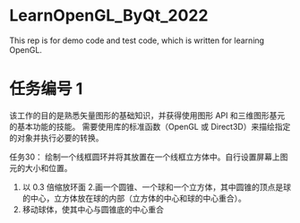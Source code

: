 # LearnOpenGL_ByQt_2022
This rep is for demo code and test code, which is written for learning OpenGL.

# 任务编号 1

该工作的目的是熟悉矢量图形的基础知识，并获得使用图形 API 和三维图形基元的基本功能的技能。
需要使用库的标准函数（OpenGL 或 Direct3D）来描绘指定的对象并执行必要的转换。

任务30：
绘制一个线框圆环并将其放置在一个线框立方体中。自行设置屏幕上图元的大小和位置。
1. 以 0.3 倍缩放环面
2.画一个圆锥、一个球和一个立方体，其中圆锥的顶点是球的中心，立方体放在球的内部（立方体的中心和球的中心重合）。
3. 移动球体，使其中心与圆锥底的中心重合
